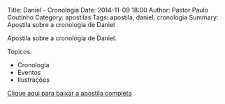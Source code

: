 Title: Daniel - Cronologia
Date: 2014-11-09 18:00
Author: Pastor Paulo Coutinho
Category: apostilas
Tags: apostila, daniel, cronologia
Summary: Apostila sobre a cronologia de Daniel

Apostila sobre a cronologia de Daniel.

Tópicos:

- Cronologia
- Eventos
- Ilustrações


[Clique aqui para baixar a apostila completa](https://www.dropbox.com/s/lknnhrkjaloeg52/Daniel%20-%20Cronologia.pdf?dl=1)